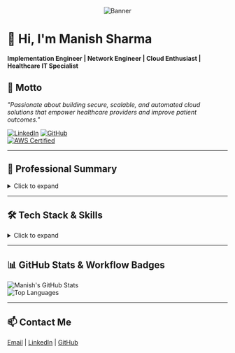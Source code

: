<!-- Banner -->
<p align="center">
  <img src="https://via.placeholder.com/900x150/0d1117/ffffff?text=Manish+Sharma+-+Cloud+Engineer+Portfolio" alt="Banner" />
</p>

# 👋 Hi, I'm Manish Sharma
**Implementation Engineer | Network Engineer | Cloud Enthusiast | Healthcare IT Specialist**

## 🌟 Motto
*"Passionate about building secure, scalable, and automated cloud solutions that empower healthcare providers and improve patient outcomes."*

[![LinkedIn](https://img.shields.io/badge/LinkedIn-manishsharma7-blue?logo=linkedin&logoColor=white)](https://www.linkedin.com/in/manishsharma-7) 
[![GitHub](https://img.shields.io/badge/GitHub-manishsharma--7-black?logo=github&logoColor=white)](https://github.com/manishsharma-7)  
[![AWS Certified](https://img.shields.io/badge/AWS%20Certified-Cloud%20Practitioner-orange?logo=amazon-aws&logoColor=white)](https://aws.amazon.com/certification/)

---

## 📝 Professional Summary
<details>
<summary>Click to expand</summary>

Implementation Engineer & Cloud Engineer with 4+ years of experience delivering healthcare technology solutions and managing enterprise cloud environments. Skilled in AWS, Microsoft 365, Azure fundamentals, and CI/CD automation, with expertise in system integration, cloud security, and stakeholder engagement. Proven success in improving deployment efficiency, reducing downtime, and supporting healthcare providers with secure, reliable platforms.  

Currently completing a **Certificate IV in Cyber Security** and preparing for **AWS Certified Solutions Architect - Associate** certification.

</details>

---

## 🛠️ Tech Stack & Skills
<details>
<summary>Click to expand</summary>

**Cloud & DevOps:** AWS (EC2, RDS, DynamoDB, IAM, Security Groups, GuardDuty, KMS), Azure (VMs, Storage, Networking – learning), CI/CD (GitHub Actions, Azure DevOps, Jenkins), CloudFormation, Terraform (exposure), Ansible, SaaS, Infrastructure-as-Code, Docker, Kubernetes  

**Networking & Systems:** LAN/WAN, Switches/Routers, Windows, Linux, macOS, Active Directory, Microsoft 365 (Teams, Exchange), VMware & Hyper-V, Backup/Recovery, Intune, Hardware Troubleshooting  

**Security:** OS Hardening, Patch Management, IAM Policies, Incident Response, Governance & Compliance, Cloud Security Best Practices  

**Programming & Tools:** Python, Bash, PowerShell, MySQL, Git/GitHub  

**Monitoring & Observability:** AWS CloudWatch, ELK Stack, Prometheus  

**Collaboration & Documentation:** JIRA, ServiceNow, Confluence, SOPs, Installation Guides, Stakeholder Management  

</details>

---

## 📊 GitHub Stats & Workflow Badges
![Manish's GitHub Stats](https://github-readme-stats.vercel.app/api?username=manishsharma-7&show_icons=true&theme=dark)  
![Top Languages](https://github-readme-stats.vercel.app/api/top-langs/?username=manishsharma-7&layout=compact&theme=dark)  

---

## 📫 Contact Me
[Email](mailto:manishsharma7@hotmail.com) | [LinkedIn](https://www.linkedin.com/in/manishsharma-7) | [GitHub](https://github.com/manishsharma-7)
